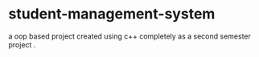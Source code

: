 # student-management-system
a oop based project created using c++ completely as a second semester project .
